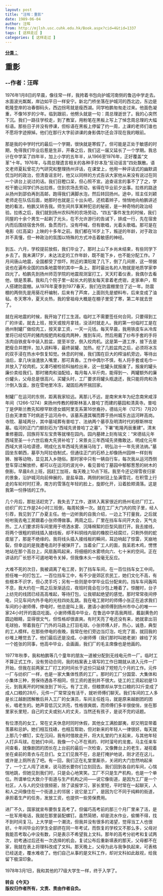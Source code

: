 ```yaml
---
layout: post
title: "汪晖：重影"
date: 1989-06-04
author: 汪晖
from: http://mjlsh.usc.cuhk.edu.hk/Book.aspx?cid=4&tid=1337
tags: [ 这样走过 ]
categories: [ 这样走过 ]
---
```


<div style="margin: 15px 10px 10px 0px;">
 <div>
  <span id="ctl00_ContentPlaceHolder1_chapter1_SubjectLabel" style="font-weight:bold;text-decoration:underline;">
   分类：
  </span>
 </div>
 <div>
  <br/>
 </div>
 <div>
  <b>
   <font size="5">
    重影
   </font>
  </b>
 </div>
 <div>
  <b>
   <font size="4">
    <br/>
   </font>
  </b>
 </div>
 <div>
  <b>
   <font size="4">
    --作者：汪晖
   </font>
  </b>
 </div>
 <div>
  <br/>
 </div>
 <div>
  1976年1月8日的早晨，像往常一样，我挎着书包向护城河南侧的鲁迅中学走去。水面波光粼粼，岸边如平日一样安宁。新北门桥坐落在护城河的西北边，东边是乾隆登岸的冶春御码头，西边拐弯就是瘦西湖。同学柏鹏匆匆走过来。他面色凝重，不像16岁的少年。临到跟前，他劈头就是一句：周总理逝世了。我的心突然下沉。我们一路往学校走，到了教室，用粉笔在黑板上写上了悼念周总理的大幅标语。那些日子并没有停课，但标语在黑板上停留了约一周，上课的老师们谁也不愿将字迹擦掉。他们在那行大字前讲课的身影偶尔还会浮现在我的眼前。
 </div>
 <div>
  <br/>
 </div>
 <div>
  那是我的中学时代的最后一个学期，很快就是寒假了。但可能是正处于敏感的时期，免得我们毕业后惹是生非，开春之后，我们这一届又延长了一个学期。我总计在中学呆了四年半，加上小学的五年半，从1966至1976年，正好覆盖“文革”十年。1976年，与周总理遗言相关的各种手抄本及“反动谣言”四处飘散。语文老师夏耘曾花力气研究和整理扬州评话，在课堂上，他用一种评话式的幽默调侃当时的政治，但清查谣言时，他又以同样的方式告诉大家他从来没有说过在同一个讲台上说过的话。我们目瞪口呆，但心照不宣。追查谣言的事不了了之，学校干脆让同学们外出拉练，住到农场去劳动，省得在毕业前夕出事。拉练的路途从扬州到邵伯再到高邮，跑得我们满脚水泡，然后转回扬州。途中，班主任刘颖老师走在队伍后面，她那时也就是三十出头吧，还梳着辫子，悄悄地向柏鹏讲述她的看法，柏鹏又转告我。师生间共享某种犯忌的秘密，是一种奇特的政治经验。拉练之后，我们就到扬州农科所的农场劳动，“四五”事件发生的时候，我们同屋的十余个男生一起剃了光头，在不允许游行的告诫下，排成一行，先在宿舍内而后围绕宿舍外侧，鱼贯而行。没有呼喊，但有歌唱，光着头歌唱。那可是在电影《红高粱》上映的十多年之前。我们都在16岁上下，叛逆的年龄，对于政治并不真懂，但一种政治的氛围以特殊的方式冲击着敏感的神经。
 </div>
 <div>
  <br/>
 </div>
 <div>
  到五、六月，学校提前放假，我们毕业了。那时上山下乡尚未结束，有些同学下乡去了。我未满17岁，未达法定的工作年龄，既不能下乡，也不能分配工作。7月间唐山地震，全国都受了惊吓。附近的溧阳晃了几下，倒了几间房，这一带据说也在遍布全国的四条地震带的其中一条上。那时最出名的人物就是地质学家李四光了。柏鹏先到扬州师范学院的地震观测室打工，天天盯着仪表，我偶尔去看他，很是羡慕。我和几个院子里一起长大的朋友每天拿着老虎钳，走家串户，帮人搭建防震棚。从1976年夏季到1977春天，我们在防震棚里住了近一年。防震棚的两侧先是用葵花杆编制，后来有了芦席，上面则先是塑料布，后来变成了油毡。冬天寒冷，夏天炎热，我的曾祖母大概是在棚子里受了寒，第二年就去世了。
 </div>
 <div>
  <br/>
 </div>
 <div>
  就在闹地震的时候，我开始了打工生涯。临时工不需要签任何合同，只要得到工厂的许诺，就去上班，按天或按月拿钱，没活时就走人。我的第一份临时工是在扬州制罐厂做绞肉工，按天拿工资，一天一元钱。每天早晨，我用铁皮车从冷库里将已经切开的猪肉按肥肉和瘦肉两种，推到车间，然后用戴了纱布手套的手将冻肉自铁皮车中装入脸盆，提至半空，倒入绞肉机。这是第一道工序，接下去是肥瘦合并搅拌，加入调料等，最终装罐、加热。挖了几脸盆肉之后，必须将冰冻的双手浸在热水中恢复知觉。休息的时候，我们围在巨大的榨油机旁边，等待出油后，拿几块油渣放入嘴里，那可真香。工作中偶尔不慎，有人将手套或毛巾一并放入了绞肉机，又凑巧被检验科抽检出来，这一批罐头就报废了。报废的罐头廉价卖给我们。那时猪肉和油配给，每月每人半斤肉，能得到一、两罐额外的廉价罐头，父母总是很高兴。买罐头时，工厂要求将罐头瓶退还，我只能将肉和汤汁倒入饭盒，放在雪地里冷冻，凝固后再怀揣回家。
 </div>
 <div>
  <br/>
 </div>
 <div>
  制罐厂在运河的东侧，距离我家较远。离那儿不远，是南宋末年为纪念南宋咸淳年间（1266-1274）来扬州传教的穆斯林圣人普哈丁而建的墓园和清真寺。普哈丁是伊斯兰教先知穆罕默德女婿阿里支系第16世裔孙，德祜元年（1275）7月20日由天津南下时病逝于运河舟中。该墓系遵其嘱而葬于扬州城东古运河畔高岗。寺院、墓域两分，其中墓域葬有普哈丁、法纳两个墓亭及明清时代的穆斯林坟墓。临河的正门门额刻石为“西域先贤普哈丁之墓”，下署“乾隆丙辰重建”。清末重修墓园，回族将军左宝贵等就埋在园内。园内墓碑上刻有铭文：“宋德祜元年西域至圣一十六世后裔大先贤补哈丁；宋景炎三年西域先贤撒敢达，明成化元年西域大贤马哈谟德，明成化五年西域先贤展马陆丁，明弘治十一年先贤法纳。”墓园坐东朝西，墓亭为阿拉伯制式，但通往正门的石桥上却像扬州园林一样刻有狮、猴等动物，显见其入乡随俗。那时家中只有一辆自行车，每次我从运河西侧登车穿过解放桥，都可以在运河的波光中，看见普哈丁墓园中郁郁葱葱的树木的倒影。早晨8点上班，因赶工加班，每天晚上10点下班。我至今还记得雪夜归家的景象，沿护城河向前伸展的，是盐阜路，两侧的树冠上坠满雪花，在积雪上行走的车轮时时打滑，南方的雪落在年轻的脸上，旋即化开，沿着脸颊滴落。这是我第一份挣钱的工作。
 </div>
 <div>
  <br/>
 </div>
 <div>
  几个月后，那批活赶完了，我失去了工作，遂转入离家很近的扬州毛纺厂打工。纺织厂的工作是24小时三班倒，每周轮换一次。就在工厂大门内的院子里，经人引荐，我见到了厂办夏主任。他一边听我的自我介绍，一边上下打量我，之后就吩咐我去电工房跟着小张师傅做事。两周之后，厂里在挡车车间开大会，天气炎热，工人们要求将车间里用于喷洒水雾、沉降棉絮的巨型风扇打开。我去接线，将两个很粗的铜线插入接线板，却不料铜线内层的橡胶已经腐烂，只剩外侧的蛇皮层了，那是不绝缘的。我将线头插入接线板的瞬间，耳边响起了惊雷，天崩地裂，但幸运的是我遭电击时手被弹开了。当着全厂工人的面，我呆若木鸡，愣愣地站在那个高台上，风扇轰鸣起来，将细细的水雾喷向六、七十米的空间。正在讲话的厂长怒不可遏地喝令关掉，但我像木头一般毫无反应。
 </div>
 <div>
  <br/>
 </div>
 <div>
  大难不死的次日，我被调离了电工房，到了挡车车间，在一百位挡车女工中间，担任唯一的打包工。一百位挡车工中，有不少是郊区农民工，她们文化不高，有些根本不识字，但心灵手巧；另有一些则是中学毕业后分配来的。挡车车间轰鸣不息，我大约在一周之后渐渐适应，夜班时竟会在沙包上睡着了。惊醒时，台子上纺完的线团已经高高堆起，等待打包，让我顿起绝望的感觉。那时常常夜间停电，只见车间内外手电的光柱四处乱跳。我在电工房时的师傅小张正在追求我们车间的小谢师傅，停电时，他总是叫上我，邀请小谢师傅到扬州市中心的唯一一家24小时开的面店吃面。小谢师傅高中毕业，在鲁迅中学高我两班，戴副黄色的圆边眼睛，显得很文气，但性格却很直爽。有时天亮了电还没有来，她就拿出羽毛球拍，带着我在厂门外的马路上打羽毛球。小张师傅人好，热心，诚恳，典型的工人模样。在那些停电的夜晚，我常在他们旁边当灯泡，吃完了面，就回我的纱堆上睡觉去了。他们最后还是没成。小谢师傅（我们那时叫她老谢）嫁给了另一个姓张的同事，他高中毕业，会画画，我们厂的毛主席像也是他画的。
 </div>
 <div>
  <br/>
 </div>
 <div>
  1977年秋季，我和柏鹏等几个童年的朋友一道被分配到无线电元件一厂。临时工不算正式工作，没有劳动合同，我的档案表上填写的工作日期就从进入元件一厂开始，但我在前两家工厂打工的时间长于这份只延续了短短几个月的工作。元件一厂与纺织厂一样，也是一家大集体性质的工厂。那时的工厂分国营、大集体和小集体三种，劳保待遇各不相同，但工资的差别并不很大。徒工的工资起初是13元，到我离开的时候涨到了16元。有了工资，但粮票却从学生口粮的32斤变成了成人口粮的28斤。元件一厂常常没有活干，就听师傅们聊天。我们车间的工人多是长江越剧团解散后并入工厂的女演员，车间主任姓马，就是原来越剧团的团长，唱老生的。她声音低沉又洪亮，性格很爽朗，而师傅们多半很俊俏，坐在那里家长里短，自己的丈夫或别人的丈夫，当然还有孩子，是说不完的话题。
 </div>
 <div>
  <br/>
 </div>
 <div>
  有位漂亮的女工，常在丈夫休息时同时休假，其他女工满脸鄙夷，却又明显带着羡慕和忌妒。她们相互找碴，也相互帮助，但对新来的年轻人一律很好。每天就上那几个螺钉，实在沉闷，我有时借故走开，将大礼堂的门关起来，与其他年轻人打乒乓球。在她们中间，我像一个心不在焉的、时时溜号的龙套。马主任来车间查看，就像剧团的团长在上台前的最后一次检查，又像舞台上的老生，凝视着坐在桌前的青衣与花旦们。女工们见我不在，总是打掩护地说，刚才还在这儿，或许是上厕所去了吧。有一回，我们正在礼堂里厮杀，关闭的大门忽然响起来了，一个工人闯了进来，说马团长要你们立刻回去。我们回到各自的车间，心惴惴地跳，但她见到我们时，只是会心地笑笑。工厂不只是生产机构，也是一个单位。所谓单位大致介于街道与生产机构之间——说它像街道，是因为工厂是一个社区，人与人的交往很频密，除了读报学习，家长里短，平时常在一起聊天，人和人之间像住在一个街道上的邻居；说它是工厂，是因为它不同于纯粹的街道，承担着生产的任务，发放工资，也提供一些劳保费用。
 </div>
 <div>
  <br/>
 </div>
 <div>
  进厂不久，国家就宣布要恢复高考了。但偏巧高考前的那三个月厂里来了活，是一批军用电话，我就在那里装配螺钉。虽然简陋，却是流水作业，偷懒不得，找不到时间复习。上大学是一个潮流，但我并没有很多的渴望，觉得当工人也很好。十年间毕业的学生全部挤在同一年考试，而恢复的学校又不那么多，父母对我能否考取心中没有数，只是表示不希望我上文科。那年的高考分初考和复试两次，初考通过后还有一次选择的机会。复试公布后重新填表的那天，父母都不在家，我就在表上将理科改成了文科。那天晚上，父母为此与我争执起来，可表格已经送走，覆水难收了。他们自己从事的是文科工作，却对文科如此敌视，给我留下极深印象。
 </div>
 <div>
  <br/>
 </div>
 <div>
  1978年3月1日，我和其他的77级大学生一样，终于入学了。
 </div>
 <div>
  <b>
   <br/>
  </b>
 </div>
 <div>
  <b>
   转自《今天》
  </b>
 </div>
 <div>
  <b>
   版权归作者所有，文责、责由作者自负。
  </b>
 </div>
</div>

